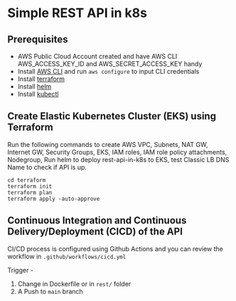 # Simple REST API in k8s

## Prerequisites
* AWS Public Cloud Account created and have AWS CLI AWS_ACCESS_KEY_ID and AWS_SECRET_ACCESS_KEY handy
* Install [AWS CLI](https://docs.aws.amazon.com/cli/latest/userguide/getting-started-install.html) and run `aws configure` to input CLI credentials
* Install [terraform](https://developer.hashicorp.com/terraform/tutorials/aws-get-started/install-cli#install-terraform)
* Install [helm](https://helm.sh/docs/intro/install/)
* Install [kubectl](https://kubernetes.io/docs/tasks/tools/#kubectl)

## Create Elastic Kubernetes Cluster (EKS) using Terraform

Run the following commands to create AWS VPC, Subnets, NAT GW, Internet GW, Security Groups, EKS, IAM roles, IAM role policy attachments, Nodegroup, Run helm to deploy rest-api-in-k8s to EKS, test Classic LB DNS Name to check if API is up.

```shell
cd terraform
terraform init
terraform plan
terraform apply -auto-approve
```
## Continuous Integration and Continuous Delivery/Deployment (CICD) of the API

CI/CD process is configured using Github Actions and you can review the workflow in `.github/workflows/cicd.yml`

Trigger -

1. Change in Dockerfile or in `rest/` folder
2. A Push to `main` branch

